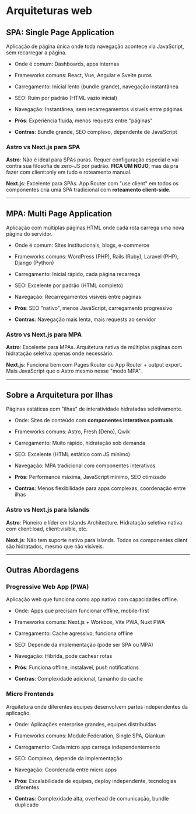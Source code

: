 # Arquiteturas web

## SPA: Single Page Application

Aplicação de página única onde toda navegação acontece via JavaScript, sem recarregar a página.

- Onde é comum: Dashboards, apps internas
- Frameworks comuns: React, Vue, Angular e Svelte puros
- Carregamento: Inicial lento (bundle grande), navegação instantânea
- SEO: Ruim por padrão (HTML vazio inicial)
- Navegação: Instantânea, sem recarregamentos visíveis entre páginas

- **Prós**: Experiência fluida, menos requests entre "páginas"
- **Contras**: Bundle grande, SEO complexo, dependente de JavaScript

### Astro vs Next.js para SPA

**Astro**: Não é ideal para SPAs puras. Requer configuração especial e vai contra sua filosofia de zero-JS por padrão. **FICA UM NOJO**, mas dá pra fazer com client:only em tudo e roteamento manual.

**Next.js**: Excelente para SPAs. App Router com "use client" em todos os componentes cria uma SPA tradicional com **roteamento client-side**.

---

## MPA: Multi Page Application

Aplicação com múltiplas páginas HTML onde cada rota carrega uma nova página do servidor.

- Onde é comum: Sites institucionais, blogs, e-commerce
- Frameworks comuns: WordPress (PHP), Rails (Ruby), Laravel (PHP), Django (Python)
- Carregamento: Inicial rápido, cada página recarrega
- SEO: Excelente por padrão (HTML completo)
- Navegação: Recarregamentos visíveis entre páginas

- **Prós**: SEO "nativo", menos JavaScript, carregamento progressivo
- **Contras**: Navegação mais lenta, mais requests ao servidor

### Astro vs Next.js para MPA

**Astro**: Excelente para MPAs. Arquitetura nativa de múltiplas páginas com hidratação seletiva apenas onde necessário.

**Next.js**: Funciona bem com Pages Router ou App Router + output export. Mais JavaScript que o Astro mesmo nesse "modo MPA".

---

## Sobre a Arquitetura por Ilhas

Páginas estáticas com "ilhas" de interatividade hidratadas seletivamente.

- Onde: Sites de conteúdo com **componentes interativos pontuais**
- Frameworks comuns: Astro, Fresh (Deno), Qwik
- Carregamento: Muito rápido, hidratação sob demanda
- SEO: Excelente (HTML estático com JS mínimo)
- Navegação: MPA tradicional com componentes interativos

- **Prós**: Performance máxima, JavaScript mínimo, SEO otimizado
- **Contras**: Menos flexibilidade para apps complexas, coordenação entre ilhas

### Astro vs Next.js para Islands

**Astro**: Pioneiro e líder em Islands Architecture. Hidratação seletiva nativa com client:load, client:visible, etc.

**Next.js**: Não tem suporte nativo para Islands. Todos os componentes client são hidratados, mesmo que não visíveis.

---

## Outras Abordagens

### Progressive Web App (PWA)

Aplicação web que funciona como app nativo com capacidades offline.

- Onde: Apps que precisam funcionar offline, mobile-first
- Frameworks comuns: Next.js + Workbox, Vite PWA, Nuxt PWA
- Carregamento: Cache agressivo, funciona offline
- SEO: Depende da implementação (pode ser SPA ou MPA)
- Navegação: Híbrida, pode cachear rotas

- **Prós**: Funciona offline, instalável, push notifications
- **Contras**: Complexidade adicional, tamanho do cache

### Micro Frontends

Arquitetura onde diferentes equipes desenvolvem partes independentes da aplicação.

- Onde: Aplicações enterprise grandes, equipes distribuídas
- Frameworks comuns: Module Federation, Single SPA, Qiankun
- Carregamento: Cada micro app carrega independentemente
- SEO: Complexo, depende da implementação
- Navegação: Coordenada entre micro apps

- **Prós**: Escalabilidade de equipes, deploy independente, tecnologias diferentes
- **Contras**: Complexidade alta, overhead de comunicação, bundle duplicado
